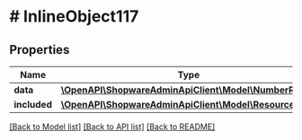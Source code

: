 # # InlineObject117

## Properties

Name | Type | Description | Notes
------------ | ------------- | ------------- | -------------
**data** | [**\OpenAPI\ShopwareAdminApiClient\Model\NumberRange**](NumberRange.md) |  | [optional]
**included** | [**\OpenAPI\ShopwareAdminApiClient\Model\Resource[]**](Resource.md) |  | [optional]

[[Back to Model list]](../../README.md#models) [[Back to API list]](../../README.md#endpoints) [[Back to README]](../../README.md)
